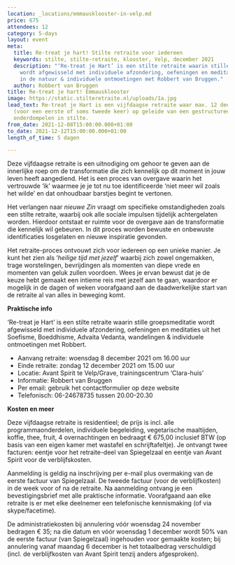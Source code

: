 ```yaml
---
location: _locations/emmausklooster-in-velp.md
price: 675
attendees: 12
category: 5-days
layout: event
meta:
  title: Re-treat je hart! Stilte retraite voor iedereen
  keywords: stilte, stilte-retraite, klooster, Velp, december 2021
  description: "‘Re-treat je Hart’ is een stilte retraite waarin stille groepsmeditatie
    wordt afgewisseld met individuele afzondering, oefeningen en meditaties, wandelingen
    in de natuur & individuele ontmoetingen met Robbert van Bruggen."
  author: Robbert van Bruggen
title: Re-treat je hart! Emmausklooster
image: https://static.stilteretraite.nl/uploads/1a.jpg
lead_text: Re-treat je Hart is een vijfdaagse retraite waar max. 12 deelnemers zich
  (voor een eerste of soms tweede keer) op geleide van een gestructureerd dagprogramma
  onderdompelen in stilte.
from_date: 2021-12-08T15:00:00.000+01:00
to_date: 2021-12-12T15:00:00.000+01:00
length_of_time: 5 dagen

---
```

Deze vijfdaagse retraite is een uitnodiging om gehoor te geven aan de innerlijke roep om de transformatie die zich kennelijk op dit moment in jouw leven heeft aangediend. Het is een proces van overgave waarin het vertrouwde ‘ik’ waarmee je je tot nu toe identifi­ceerde ‘niet meer wil zoals het wilde’ en dat onhoudbaar barstjes begint te vertonen.

Het verlangen naar _nieuwe Zin_ vraagt om specifieke omstandigheden zoals een stilte retraite, waarbij ook alle sociale impulsen tijdelijk achtergelaten worden. Hierdoor ontstaat er ruimte voor de overgave aan de transformatie die kennelijk wil gebeuren. In dit proces worden bewuste en onbewuste identificaties losgelaten en nieuwe inspiratie gevonden.

Het retraite-proces ontvouwt zich voor iedereen op een unieke manier. Je kunt het zien als ‘_heilige tijd met jezelf_’ waarbij zich zowel ongemakken, trage worstelingen, bevrijdingen als momenten van diepe vrede en momenten van geluk zullen voordoen. Wees je ervan bewust dat je de keuze hebt gemaakt een intieme reis met jezelf aan te gaan, waardoor er mogelijk in de dagen of weken voorafgaand aan de daadwerkelijke start van de retraite al van alles in beweging komt.

**Praktische info**

‘Re-treat je Hart’ is een stilte retraite waarin stille groepsmeditatie wordt afgewisseld met individuele afzondering, oefeningen en meditaties uit het Soefisme, Boeddhisme, Advaita Vedanta, wandelingen & individuele ontmoetingen met Robbert.

* Aanvang retraite: woensdag 8 december 2021 om 16.00 uur
* Einde retraite: zondag 12 december 2021 om 15.00 uur
* Locatie: Avant Spirit te Velp/Grave, trainingscentrum ‘Clara-huis’
* Informatie: Robbert van Bruggen
* Per email: gebruik het contactformulier op deze website
* Telefonisch: 06-24678735 tussen 20.00-20.30

**Kosten en meer**

Deze vijfdaagse retraite is residentieel; de prijs is incl. alle programmaonderdelen, individuele begeleiding, vegetarische maaltijden, koffie, thee, fruit, 4 overnachtingen en bedraagt € 675,00 inclusief BTW (op basis van een eigen kamer met wastafel en schrijftafeltje). Je ontvangt twee facturen: eentje voor het retraite-deel van Spiegelzaal en eentje van Avant Spirit voor de verblijfskosten.

Aanmelding is geldig na inschrijving per e-mail plus overmaking van de eerste factuur van Spiegelzaal. De tweede factuur (voor de verblijfkosten) in de week voor of na de retraite. Na aanmelding ontvang je een bevestigingsbrief met alle praktische informatie. Voorafgaand aan elke retraite is er met elke deelnemer een telefonische kennismaking (of via skype/facetime).

De administratiekosten bij annulering vóór woensdag 24 november bedragen € 35; na die datum en vóór woensdag 1 december wordt 50% van de eerste factuur (van Spiegelzaal) ingehouden voor gemaakte kosten; bij annulering vanaf maandag 6 december is het totaalbedrag verschuldigd (incl. de verblijfkosten van Avant Spirit tenzij anders afgesproken).